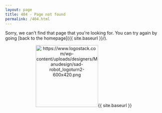 ```yaml
---
layout: page
title: 404 - Page not found
permalink: /404.html
---
```


Sorry, we can't find that page that you're looking for. You can try again by going [back to the homepage]({{ site.baseurl }}/).

<p align="center">
  <img src="{{ site.baseurl }}/images/404.png" alt="https://www.logostack.com/wp-content/uploads/designers/Manudesign/sad-robot_logoturn2-600x420.png" style="width: 200px;"/>{{ site.baseurl }}
</p>
